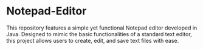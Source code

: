 # Notepad-Editor
This repository features a simple yet functional Notepad editor developed in Java. Designed to mimic the basic functionalities of a standard text editor, this project allows users to create, edit, and save text files with ease.
